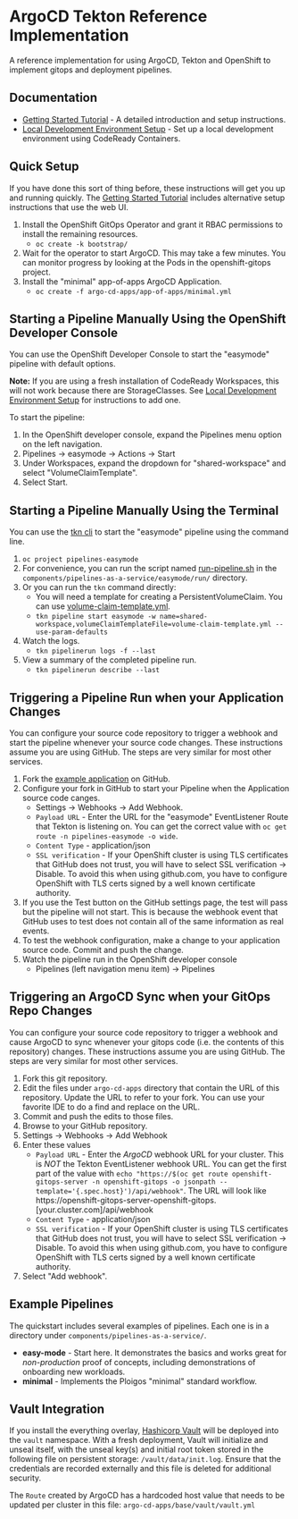 # ArgoCD Tekton Reference Implementation

A reference implementation for using ArgoCD, Tekton and OpenShift to implement gitops and deployment pipelines.

## Documentation
* [Getting Started Tutorial](https://ploigos.github.io/argocd-tekton-reference/) - A detailed introduction and setup instructions.
* [Local Development Environment Setup](https://github.com/ploigos/argocd-tekton-reference/blob/main/docs/Local_Dev_Environment.md) - Set up a local development environment using CodeReady Containers.

## Quick Setup
If you have done this sort of thing before, these instructions will get you up and running quickly. The [Getting Started Tutorial](https://ploigos.github.io/argocd-tekton-reference/) includes alternative setup instructions that use the web UI.
1. Install the OpenShift GitOps Operator and grant it RBAC permissions to install the remaining resources.
   * `oc create -k bootstrap/`
2. Wait for the operator to start ArgoCD. This may take a few minutes. You can monitor progress by looking at the Pods in the openshift-gitops project.
3. Install the "minimal" app-of-apps ArgoCD Application.
   * `oc create -f argo-cd-apps/app-of-apps/minimal.yml`

## Starting a Pipeline Manually Using the OpenShift Developer Console
You can use the OpenShift Developer Console to start the "easymode" pipeline with default options.

**Note:** If you are using a fresh installation of CodeReady Workspaces, this will not work because there are StorageClasses. 
See [Local Development Environment Setup](./docs/Local_Dev_Environment.md#Creating-a-Default-Storage-Class) for instructions to add one.

To start the pipeline:
1. In the OpenShift developer console, expand the Pipelines menu option on the left navigation.
2. Pipelines -> easymode -> Actions -> Start
3. Under Workspaces, expand the dropdown for "shared-workspace" and select "VolumeClaimTemplate". 
4. Select Start.

## Starting a Pipeline Manually Using the Terminal
You can use the [tkn cli](https://github.com/tektoncd/cli) to start the "easymode" pipeline using the command line.
1. `oc project pipelines-easymode`
2. For convenience, you can run the script named [run-pipeline.sh](https://raw.githubusercontent.com/ploigos/argocd-tekton-reference/main/components/pipelines-as-a-service/easymode/run/run-pipeline.sh) in the `components/pipelines-as-a-service/easymode/run/` directory.
3. Or you can run the `tkn` command directly: 
   * You will need a template for creating a PersistentVolumeClaim. You can use [volume-claim-template.yml](https://raw.githubusercontent.com/ploigos/argocd-tekton-reference/main/components/pipelines-as-a-service/easymode/run/volume-claim-template.yml).
   * `tkn pipeline start easymode -w name=shared-workspace,volumeClaimTemplateFile=volume-claim-template.yml --use-param-defaults`
4. Watch the logs.
   * `tkn pipelinerun logs -f --last`
5. View a summary of the completed pipeline run.
   * `tkn pipelinerun describe --last`

## Triggering a Pipeline Run when your Application Changes
You can configure your source code repository to trigger a webhook and start the pipeline whenever your source code changes. These instructions assume you are using GitHub. The steps are very similar for most other services.
1. Fork the [example application](https://github.com/ploigos-reference-apps/pipelines-vote-api) on GitHub.
2. Configure your fork in  GitHub to start your Pipeline when the Application source code canges.
   * Settings -> Webhooks -> Add Webhook.
   * `Payload URL` - Enter the URL for the "easymode" EventListener Route that Tekton is listening on. You can get the correct value with `oc get route -n pipelines-easymode -o wide`.
   * `Content Type` - application/json
   * `SSL verification` - If your OpenShift cluster is using TLS certificates that GitHub does not trust, you will have to select SSL verification -> Disable. To avoid this when using github.com, you have to configure OpenShift with TLS certs signed by a well known certificate authority.
3. If you use the Test button on the GitHub settings page, the test will pass but the pipeline will not start. This is because the webhook event that GitHub uses to test does not contain all of the same information as real events.
4. To test the webhook configuration, make a change to your application source code. Commit and push the change.
5. Watch the pipeline run in the OpenShift developer console
   * Pipelines (left navigation menu item) -> Pipelines

## Triggering an ArgoCD Sync when your GitOps Repo Changes
You can configure your source code repository to trigger a webhook and cause ArgoCD to sync whenever your gitops code (i.e. the contents of this repository) changes. These instructions assume you are using GitHub. The steps are very similar for most other services.
1. Fork this git repository.
2. Edit the files under `argo-cd-apps` directory that contain the URL of this repository. Update the URL to refer to your fork. You can use your favorite IDE to do a find and replace on the URL.
3. Commit and push the edits to those files.
4. Browse to your GitHub repository.
5. Settings -> Webhooks -> Add Webhook
6. Enter these values
   * `Payload URL` - Enter the *ArgoCD* webhook URL for your cluster. This is *NOT* the Tekton EventListener webhook URL. You can get the first part of the value with `echo "https://$(oc get route openshift-gitops-server -n openshift-gitops -o jsonpath --template='{.spec.host}')/api/webhook"`. The URL will look like https://openshift-gitops-server-openshift-gitops.[your.cluster.com]/api/webhook
   * `Content Type` - application/json
   * `SSL verification` - If your OpenShift cluster is using TLS certificates that GitHub does not trust, you will have to select SSL verification -> Disable. To avoid this when using github.com, you have to configure OpenShift with TLS certs signed by a well known certificate authority.
7. Select "Add webhook".

## Example Pipelines
The quickstart includes several examples of pipelines.
Each one is in a directory under `components/pipelines-as-a-service/`.

* **easy-mode** - Start here. It demonstrates the basics and works great for *non-production* proof of concepts, including demonstrations of onboarding new workloads.
* **minimal** - Implements the Ploigos "minimal" standard workflow.

## Vault Integration
If you install the everything overlay, [Hashicorp Vault](https://github.com/hashicorp/vault) will be deployed into the `vault` namespace. With a fresh deployment, Vault will initialize and unseal itself, with the unseal key(s) and initial root token stored in the following file on persistent storage: `/vault/data/init.log`. Ensure that the credentials are recorded externally and this file is deleted for additional security.

The `Route` created by ArgoCD has a hardcoded host value that needs to be updated per cluster in this file: `argo-cd-apps/base/vault/vault.yml`
